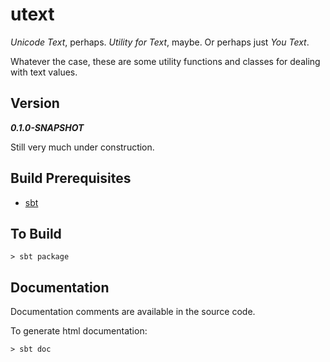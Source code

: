 # utext

_Unicode Text_, perhaps. _Utility for Text_, maybe. Or perhaps just _You Text_.

Whatever the case, these are some utility functions and classes for dealing with text values.

## Version

***0.1.0-SNAPSHOT***

Still very much under construction.

## Build Prerequisites

- [sbt](https://www.scala-sbt.org/)

## To Build

```
> sbt package
```

## Documentation

Documentation comments are available in the source code.

To generate html documentation:

```
> sbt doc
```

